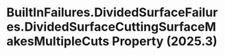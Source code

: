 # BuiltInFailures.DividedSurfaceFailures.DividedSurfaceCuttingSurfaceMakesMultipleCuts Property (2025.3)

﻿